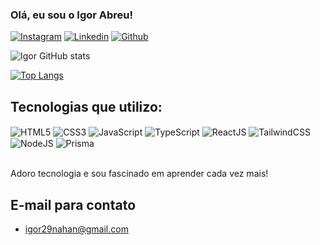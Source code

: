 ### Olá, eu sou o Igor Abreu!

[![Instagram](https://img.shields.io/badge/Instagram-E4405F?style=for-the-badge&logo=instagram&logoColor=white)](https://instagram.com/igorabreu_29)
[![Linkedin](https://img.shields.io/badge/LinkedIn-0077B5?style=for-the-badge&logo=linkedin&logoColor=white)](https://linkedin.com/in/igor-abreu29)
[![Github](https://img.shields.io/badge/GitHub-100000?style=for-the-badge&logo=github&logoColor=white)](https://github.com/igorabreu29/?tab=repositories)

![Igor GitHub stats](https://github-readme-stats.vercel.app/api?username=igorabreu29&show_icons=true&theme=tokyonight)

[![Top Langs](https://github-readme-stats.vercel.app/api/top-langs/?username=igorabreu29&size_weight=0.5&count_weight=0.5)](https://github.com/anuraghazra/github-readme-stats)

## Tecnologias que utilizo: 

<div>
 <img src="https://img.shields.io/badge/HTML5-E34F26?style=for-the-badge&logo=html5&logoColor=white" alt="HTML5" align="center" />
 <img src="https://img.shields.io/badge/CSS3-1572B6?style=for-the-badge&logo=css3&logoColor=white" alt="CSS3" align="center" />
 <img src="https://img.shields.io/badge/JavaScript-323330?style=for-the-badge&logo=javascript&logoColor=F7DF1E" alt="JavaScript" align="center" />
 <img src="https://img.shields.io/badge/TypeScript-007ACC?style=for-the-badge&logo=typescript&logoColor=white" alt="TypeScript" align="center" />
 <img src="https://img.shields.io/badge/React-20232A?style=for-the-badge&logo=react&logoColor=61DAFB" alt="ReactJS" align="center" />
 <img src="https://img.shields.io/badge/Tailwind_CSS-38B2AC?style=for-the-badge&logo=tailwind-css&logoColor=white" alt="TailwindCSS" align="center" />
 <img src="https://img.shields.io/badge/Node.js-43853D?style=for-the-badge&logo=node.js&logoColor=white" alt="NodeJS" align="center" />
 <img src="https://img.shields.io/badge/Prisma-3982CE?style=for-the-badge&logo=Prisma&logoColor=white" alt="Prisma" align="center" />
</div>
<br />

Adoro tecnologia e sou fascinado em aprender cada vez mais!

## E-mail para contato
- igor29nahan@gmail.com
